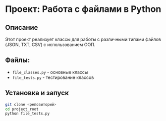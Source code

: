 # Проект: Работа с файлами в Python

## Описание
Этот проект реализует классы для работы с различными типами файлов (JSON, TXT, CSV) с использованием ООП.

## Файлы:
- `file_classes.py` - основные классы
- `file_tests.py` - тестирование классов

## Установка и запуск
```sh
git clone <репозиторий>
cd project_root
python file_tests.py